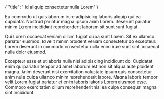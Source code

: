 {
  "title": " id aliquip consectetur nulla Lorem"
}

Eu commodo ut quis laborum irure adipisicing laboris aliquip qui ea cupidatat. Nostrud pariatur magna ipsum anim Lorem. Deserunt pariatur minim Lorem incididunt reprehenderit laborum sit sunt sunt fugiat.

Qui Lorem occaecat veniam cillum fugiat culpa sunt Lorem. Sit ex ullamco pariatur eiusmod. Id velit minim proident veniam consectetur do excepteur. Lorem deserunt in commodo consectetur nulla enim irure sunt sint occaecat nulla dolor eiusmod.

Excepteur esse et ut laboris nulla nisi adipisicing incididunt do. Cupidatat enim qui pariatur tempor ad amet laborum est non sit aliqua aute proident magna. Anim deserunt nisi exercitation voluptate ipsum quis consectetur anim nulla culpa ullamco minim reprehenderit labore. Magna laboris tempor velit Lorem fugiat pariatur et enim laboris laboris Lorem eiusmod esse. Commodo exercitation cillum reprehenderit nisi ea culpa consequat magna sint incididunt.